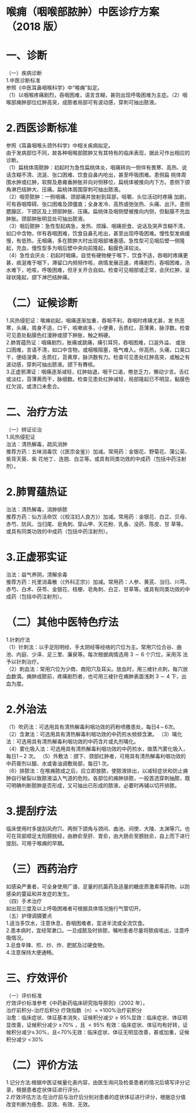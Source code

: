 # 喉痈（咽喉部脓肿）中医诊疗方案 （2018 版）  
# 一、诊断  
（一）疾病诊断  
1.中医诊断标准  
参照《中医耳鼻咽喉科学》中“喉痈”拟定。  
（1）以咽喉疼痛剧烈，吞咽困难，语言含糊，甚则出现呼吸困难为主症。（2）咽喉部痈肿部位红肿高突，成脓者局部可有波动感，穿刺可抽出脓液。  
# 2.西医诊断标准  
参照《耳鼻咽喉头颈外科学》中相关疾病拟定。  
由于发病部位不同，故各种咽喉部脓肿又有其特有的临床表现，据此可作出相应的诊断。  
（1）扁桃体周脓肿：初起时为急性扁桃体炎，咽痛转向一侧伴有畏寒、高热、说话含糊不清、流涎、张口困难、饮食自鼻内呛出，甚至呼吸困难。患侧扁 桃体周围水肿或红肿，软腭及悬雍垂肿胀并向对侧移位，扁桃体被推向内下方。患侧下颌角淋巴结肿大、压痛。扁桃体周围穿刺可抽出脓液。  
（2）咽旁脓肿：一侧咽痛、颈部痛并放射到耳部，咀嚼、头位活动时疼痛 加剧，可有吞咽障碍、张口困难及颈僵直；全身发冷、高热或弛张热、头痛、出汗。患侧腮腺区、下颌区及上颈部肿胀、压痛。扁桃体及咽侧壁被推向内侧，但黏膜不充血肿胀。颈部肿胀明显处可抽出脓液。  
（3）咽后脓肿：急性型起病急，发热、烦躁、咽痛拒食、说话及哭声含糊不清，如口中含物，伴有吞咽困难，饮食自鼻孔呛出，甚至出现呼吸困难。慢性型发病缓慢，有低热，无咽痛，多在脓肿大时出现咽部堵塞感。急性型可见咽后壁一侧隆起，充血，慢性型多为咽后壁中央向前隆起，黏膜色泽较淡。  
（4）急性会厌炎：初起时咽痛，自觉有硬物梗于喉下，饮食不适，吞咽时疼痛更甚，痰涎难于咽下，滞留口内频频作咳，病情发展迅速，疼痛剧烈，吞咽困难，汤水难下，呛咳，呼吸困难，但牙关开合自如。检查可见咽部或正常，会厌红肿，呈球状隆起，颌下淋巴结肿痛。  
# （二）证候诊断  
1.风热侵犯证：喉痈初起，咽痛逐渐加重，吞咽不利，吞咽时疼痛尤甚，发 热恶寒，头痛，周身不适，口干，咳嗽痰多，小便黄，舌质红，苔薄黄，脉浮数。检查可见患处黏膜色红漫肿或颌下肿胀，触之稍硬。  
2.肺胃蕴热证：咽痛剧烈，胀痛或跳痛，痛引耳窍，吞咽困难，口涎外溢， 或张口困难，言语不清，如口中含物，或咽喉阻塞，吸气难入。伴高热，头痛，口臭口干，便结溲黄，舌质红，苔黄厚，脉洪数有力。检查可见患处红肿高突，或触之有波动感，穿刺可抽出脓液。颌下有臖核。  
3.正虚邪滞证：咽痛逐渐减轻，红肿始退，咽干口渴，倦怠乏力，懒动少言。舌红或淡红，苔薄黄而干，脉细数。检查见患处红肿减轻，局部隆起已不明显，黏膜色红欠润，或溃口未愈合。  
# 二、治疗方法  
（一）辨证论治  
1.风热侵犯证  
治法：清热解毒，疏风消肿  
推荐方药：五味消毒饮（《医宗金鉴》）加减。常用药：金银花、野菊花、蒲公英、紫背天葵、紫 花地丁、连翘、白芷等。或具有同类功效的中成药（包括中药注射剂）。  
# 2.肺胃蕴热证  
治法：清热解毒，消肿排脓  
推荐方药：仙方活命饮（《校注妇人良方》）加减。常用药：金银花、白芷、贝母、赤芍、防风、当归尾、皂角刺、穿山甲、天花粉、乳香、没药、陈皮、甘 草等。或具有同类功效的中成药（包括中药注射剂）。  
# 3.正虚邪实证  
治法：益气养阴，清解余毒  
推荐方药：托里消毒散（《外科正宗》）加减。常用药：人参、黄芪、当归、川芎、赤芍、白术、茯苓、金银花、桔梗、皂角刺、白芷、甘草等。或具有同类功效的中成药（包括中药注射剂）。  
# （二）其他中医特色疗法  
1.针刺疗法  
（1）针刺法：以手足阳明经、手太阴经等经络的穴位为主。常用穴位合谷、曲池、内庭、少泽、足三里、廉泉等。每次根据病情选用 $3{\sim}6$  个穴位，采用泻 法予以针刺治疗。  
（2）刺血法：常用穴位为少商、商阳穴及耳尖。放血时，用三棱针点刺，每穴放血数滴。痈肿成脓前，疼痛剧烈者，也可用三棱针在痈肿表面浅刺 $3{\sim}4$ 下，出血为度。  
# 2.外治法  
（1）吹药法：可选用具有清热解毒利咽功效的药粉喷撒患处，每日$4\!\sim\!6$次。  
（2）含漱法：可选用具有清热解毒利咽功效的中药煎水频频含漱。 （3）噙化法：可选用具有清热解毒利咽功效的中药含片或丸剂噙化。  
（4）雾化吸入法：可选用具有清热解毒利咽功效的中药煎水，做蒸汽雾化吸入，每日$1\!\sim\!2$ 次。 （5）外敷法：颌下、颈部红肿者，可用具有清热解毒利咽功效的中药膏剂以醋、水或香油调敷局部，每日1 次。  
（6）排脓法：在喉痈脓成之后，应立即放脓，使脓液排出，以减轻症状和防止痈肿自行破裂以致脓液溢入气道的危险。各部位的痈肿排脓，一般首选穿刺抽脓，既可明确判断脓肿是否形成，又可抽出已形成的脓液，必要时再辅以切开排脓。  
# 3.提刮疗法  
临床使用时多提刮风府穴、两侧下颌角与颈间、曲池、间使、大陵、太渊等穴。也可在背部顺足太阳膀胱经，由肺俞至肝、胃俞，由大肠俞至膀胱俞，自上而下进行提刮。可用于喉痈的早期。  
# （三）西药治疗  
如感染严重者，可全身使用广谱、足量的抗菌药及适量的糖皮质激素等药物，以防感染的蔓延和并发症的发生。  
（四）手术治疗  
如出现三度及以上呼吸困难者可根据具体情况施行气管切开。  
（五）护理调摄要点  
1.适当多饮水，注意休息，吞咽困难者，宜进半流或全流饮食。  
2.患本病时，宜经常漱口。一旦成脓及时排脓，嘱咐患者尽量将脓痰咳出，注意呼吸情况。  
3.忌食辛辣、煎、炒、炸、肥腻及过硬食物。  
4.注意保持大便通畅。  
# 三、疗效评价  
（一）评价标准  
疗效评价标准参考《中药新药临床研究指导原则》（2002 年）。  
治疗前积分-治疗后积分 疗效指数（n）$=$ $\times100\%$治疗前积分  
治愈：临床症状、体征基本消失，证候积分减少${\geqslant}95\%$显效：临床症状、体征明显改善，证候积分减少 $\geqslant\!70\%$ ，且 ${<}95\%$ 有效：临床症状、体征均有好转，证候积分减少$\geqslant\!30\%$，且$<\!70\%$无效：临床症状、体征无明显改善，甚或加重，证候积分减少 $<\!30\%$  
# （二）评价方法  
1.记分方法:根据中医证候量化表内容，由医生询问及检查患者的情况后填写评分记录，根据患者症状体征进行评分。  
2.疗效评估方法:在治疗前与治疗后分别对患者的症状体征进行评分，根据总分值改变判断为痊愈、显效、有效、无效。  
